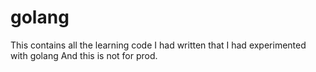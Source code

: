 # golang
This contains all the learning code I had written that I had experimented with golang
And this is not for prod.
